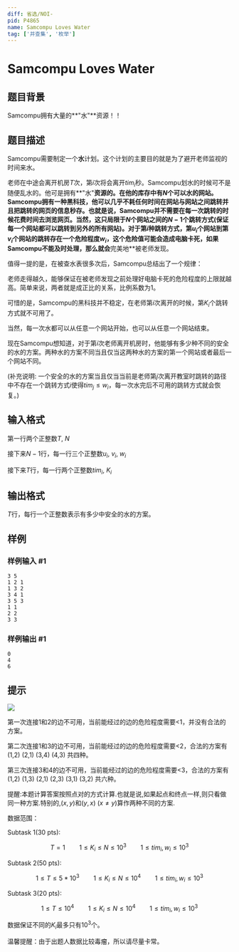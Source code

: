 ```yaml
---
diff: 省选/NOI-
pid: P4865
name: Samcompu Loves Water
tag: ['并查集', '枚举']
---
```

# Samcompu Loves Water
## 题目背景

Samcompu拥有大量的**"水"**资源！！
## 题目描述

Samcompu需要制定一个**水**计划。这个计划的主要目的就是为了避开老师监视的时间来水。

老师在中途会离开机房$T$次，第$i$次将会离开$tim_i$秒。Samcompu划水的时候可不是随便乱水的。他可是拥有**"水"**资源的。在他的库存中有$N$个可以水的网站。Samcompu拥有一种黑科技，他可以几乎不耗任何时间在网站与网站之间跳转并且把跳转的网页的信息秒存。也就是说，Samcompu并不需要在每一次跳转的时候花费时间去浏览网页。当然，这只局限于$N$个网站之间的$N-1$个跳转方式(保证每一个网站都可以跳转到另外的所有网站)。对于第$i$种跳转方式，第$u_i$个网站到第$v_i$个网站的跳转存在一个危险程度$w_i$，这个危险值可能会造成电脑卡死，如果Samcompu不能及时处理，那么就会**完美地**被老师发现。

值得一提的是，在被查水表很多次后，Samcompu总结出了一个规律：

老师走得越久，能够保证在被老师发现之前处理好电脑卡死的危险程度的上限就越高。简单来说，两者就是成正比的关系，比例系数为1。

可惜的是，Samcompu的黑科技并不稳定，在老师第$i$次离开的时候，第$K_i$个跳转方式就不可用了。

当然，每一次水都可以从任意一个网站开始，也可以从任意一个网站结束。

现在Samcompu想知道，对于第$i$次老师离开机房时，他能够有多少种不同的安全的水的方案。两种水的方案不同当且仅当这两种水的方案的第一个网站或者最后一个网站不同。

(补充说明: 一个安全的水的方案当且仅当当前是老师第$j$次离开教室时跳转的路径中不存在一个跳转方式$i$使得$tim_j \leqslant w_i$，每一次水完后不可用的跳转方式就会恢复。)
## 输入格式

第一行两个正整数$T$, $N$

接下来$N-1$行，每一行三个正整数$u_i$, $v_i$, $w_i$

接下来$T$行，每一行两个正整数$tim_i$, $K_i$
## 输出格式

$T$行，每行一个正整数表示有多少中安全的水的方案。
## 样例

### 样例输入 #1
```
3 5
1 2 1
1 3 2
3 4 1
3 5 3
1 1
2 2
3 3

```
### 样例输出 #1
```
0
4
6

```
## 提示

![](https://cdn.luogu.com.cn/upload/pic/25960.png)

第一次连接1和2的边不可用，当前能经过的边的危险程度需要<1，并没有合法的方案。

第二次连接1和3的边不可用，当前能经过的边的危险程度需要<2，合法的方案有  (1,2)    (2,1)    (3,4)    (4,3)  共四种。

第三次连接3和4的边不可用，当前能经过的边的危险程度需要<3，合法的方案有  (1,2)    (1,3)    (2,1)    (2,3)    (3,1)    (3,2)  共六种。

提醒:本题计算答案按照点对的方式计算.也就是说,如果起点和终点一样,则只看做同一种方案.特别的,$(x,y)$和$(y,x)\ (x \neq y)$算作两种不同的方案.

数据范围：

Subtask 1(30 pts):

$$ T=1 \qquad 1 \leqslant K_i \leqslant N \leqslant 10^3 \qquad 1 \leqslant tim_i, w_i \leqslant 10^3 $$

Subtask 2(50 pts):

$$ 1 \leqslant T \leqslant 5*10^3 \qquad 1 \leqslant K_i \leqslant N \leqslant 10^4 \qquad 1 \leqslant tim_i, w_i \leqslant 10^3 $$

Subtask 3(20 pts):

$$ 1 \leqslant T \leqslant 10^4 \qquad 1 \leqslant K_i \leqslant N \leqslant 10^4 \qquad 1 \leqslant tim_i, w_i \leqslant 10^3 $$

数据保证不同的$K_i$最多只有$10^3$个。

温馨提醒：由于出题人数据比较毒瘤，所以请尽量卡常。
